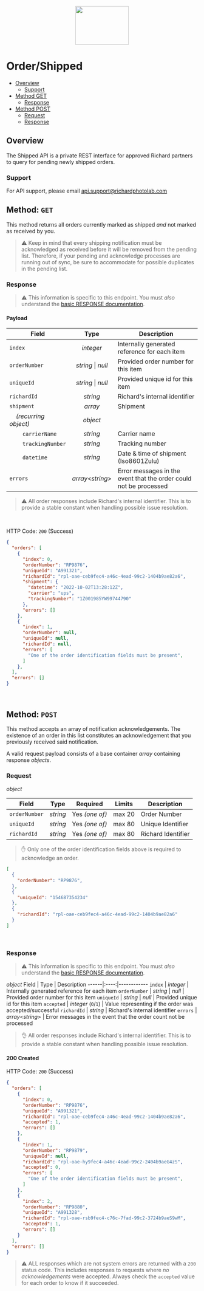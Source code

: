 <p align="center">
  <img width="140" height="102" src="https://gfs-na.richardphotolab.com/img/logo/rpl-logo.png">
</p>

# Order/Shipped

- [Overview](#overview)
  - [Support](#support)
- [Method GET](#method-get)
  - [Response](#response)
- [Method POST](#method-post)
  - [Request](#request)
  - [Response](#response-1)

## Overview

The Shipped API is a private REST interface for approved Richard partners to query for pending newly shipped orders.

### Support

For API support, please email api.support@richardphotolab.com

## Method: `GET`

This method returns all orders currently marked as shipped _and_ not marked as received by you.
> :warning: Keep in mind that every shipping notification must be acknowledged as received before it will be removed from the pending list. Therefore, if your pending and acknowledge processes are running out of sync, be sure to accommodate for possible duplicates in the pending list.

### Response

> :warning: This information is specific to this endpoint. You must *_also_* understand the [basic RESPONSE documentation](../REQUEST.md).

#### Payload

| Field | Type | Description |
| ----- |:----:|-------------|
| `index` | _integer_ | Internally generated reference for each item
| `orderNumber` | _string_ \| _null_ | Provided order number for this item
| `uniqueId` | _string_ \| _null_ | Provided unique id for this item
| `richardId` | _string_ | Richard's internal identifier
| `shipment` | _array_ | Shipment
| &nbsp;&nbsp;&nbsp;&nbsp;_(recurring object)_                     | _object_  |   |
| &nbsp;&nbsp;&nbsp;&nbsp;&nbsp;&nbsp;&nbsp;&nbsp;`carrierName`    | _string_  | Carrier name    |
| &nbsp;&nbsp;&nbsp;&nbsp;&nbsp;&nbsp;&nbsp;&nbsp;`trackingNumber` | _string_  | Tracking number |
| &nbsp;&nbsp;&nbsp;&nbsp;&nbsp;&nbsp;&nbsp;&nbsp;`datetime`       | _string_  | Date & time of shipment (Iso8601Zulu) |
`errors` | _array_<_string_> | Error messages in the event that the order could not be processed

> :warning: All order responses include Richard's internal identifier. This is to provide a stable constant when handling possible issue resolution.

<br/>

HTTP Code: `200` (Success)

```JSON
{
  "orders": [
    {
      "index": 0,
      "orderNumber": "RP9876",
      "uniqueId": "A991321",
      "richardId": "rpl-oae-ceb9fec4-a46c-4ead-99c2-1404b9ae82a6",
	  "shipment": {
		"datetime": "2022-10-02T13:28:12Z",
		"carrier": "ups",
		"trackingNumber": "1Z001985YW99744790"
	  },
      "errors": []
    },
    {
      "index": 1,
      "orderNumber": null,
      "uniqueId": null,
      "richardId": null,
      "errors": [    
	    "One of the order identification fields must be present",    
      ]
    },
  ],
  "errors": []
}
```
<br/>

## Method: `POST`

This method accepts an array of notification acknowledgements. The existence of an order in this list constitutes an acknowledgement that you previously received said notification.

A valid request payload consists of a base container _array_ containing response _objects_.

### Request

_object_

| Field             |   Type    | Required | Limits  | Description           |
| ----------------- | :-------: | :------: | :-----: | --------------------- |
| `orderNumber`     | _string_  |    Yes _(one of)_    | max 20  | Order Number          |
| `uniqueId`        | _string_  |    Yes _(one of)_    | max 80  | Unique Identifier     |
| `richardId`       | _string_  |    Yes _(one of)_    | max 80  | Richard Identifier     |

> :raised_hand: Only one of the order identification fields above is required to acknowledge an order.

```JSON
[
  {
    "orderNumber": "RP9876",
  },
  {
	"uniqueId": "154687354234"
  },
  {
	"richardId": "rpl-oae-ceb9fec4-a46c-4ead-99c2-1404b9ae82a6"
  }
]
```
<br/>

### Response

> :warning: This information is specific to this endpoint. You must *_also_* understand the [basic RESPONSE documentation](../REQUEST.md).

_object_
Field | Type | Description
------|:----:|------------
`index` | _integer_ | Internally generated reference for each item
`orderNumber` | _string_ \| _null_ | Provided order number for this item
`uniqueId` | _string_ \| _null_ | Provided unique id for this item
`accepted` | _integer_ (`0`/`1`) | Value representing if the order was accepted/successful
`richardId` | _string_ | Richard's internal identifier
`errors` | _array_<_string_> | Error messages in the event that the order count not be processed

> :ok_hand: All order responses include Richard's internal identifier. This is to provide a stable constant when handling possible issue resolution.

#### 200 Created

HTTP Code: `200` (Success)

```JSON
{
  "orders": [
    {
      "index": 0,
      "orderNumber": "RP9876",
      "uniqueId": "A991321",
      "richardId": "rpl-oae-ceb9fec4-a46c-4ead-99c2-1404b9ae82a6",
      "accepted": 1,
      "errors": []
    },
    {
      "index": 1,
      "orderNumber": "RP9879",
      "uniqueId": null,
      "richardId": "rpl-oae-hy9fec4-a46c-4ead-99c2-2404b9aeG4zS",
      "accepted": 0,
      "errors": [    
	    "One of the order identification fields must be present",    
      ]
    },
    {
      "index": 2,
      "orderNumber": "RP9880",
      "uniqueId": "A991328",
      "richardId": "rpl-oae-rsb9fec4-c76c-7fad-99c2-3724b9aeS9wM",
      "accepted": 1,
      "errors": []
    }
  ],
  "errors": []
}
```

> :warning: ALL responses which are not system errors are returned with a `200` status code. This includes responses to requests where _no acknowledgements_ were accepted. Always check the `accepted` value for each order to know if it succeeded.
